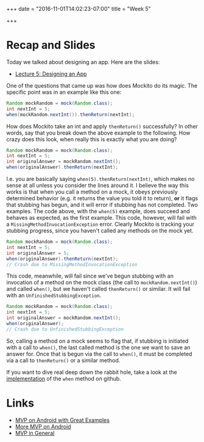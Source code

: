+++
date = "2016-11-01T14:02:23-07:00"
title = "Week 5"

+++

# Recap and Slides

Today we talked about designing an app. Here are the slides:

* [Lecture 5: Designing an
    App](https://docs.google.com/presentation/d/1JbBoJ7OQ-DTXnoQ1DlfMFtqVEUA4J6OXE5cZsfP1gwY/edit?usp=sharing)

One of the questions that came up was how does Mockito do its magic. The
specific point was in an example like this one:

```java
Random mockRandom = mock(Random.class);
int nextInt = 5;
when(mockRandom.nextInt()).thenReturn(nextInt);
```

How does Mockito take an int and apply `thenReturn()` successfully? In other
words, say that you break down the above example to the following. How crazy
does this look, when really this is exactly what you are doing?

```java
Random mockRandom = mock(Random.class);
int nextInt = 5;
int originalAnswer = mockRandom.nextInt();
when(originalAnswer).thenReturn(nextInt);
```

I.e. you are basically saying `when(5).thenReturn(nextInt)`, which makes no
sense at all unless you consider the lines around it. I believe the way this
works is that when you call a method on a mock, it obeys previously determined
behavior (e.g. it returns the value you told it to return), **or** it flags
that stubbing has begun, and it will error if stubbing has not completed. Two
examples. The code above, with the `when(5)` example, does succeed and behaves
as expected, as the first example. This code, however, will fail with a
`MissingMethodInvocationException` error. Clearly Mockito is tracking your
stubbing progress, since you haven't called any methods on the mock yet.

```java
Random mockRandom = mock(Random.class);
int nextInt = 5;
int originalAnswer = 5;
when(originalAnswer).thenReturn(nextInt);
// Crash due to MissingMethodInvocationException
```

This code, meanwhile, will fail since we've begun stubbing with an invocation
of a method on the mock class (the call to `mockRandom.nextInt()`) and called
`when()`, but we haven't called `thenReturn()` or similar. It will fail with an
`UnfinishedStubbingException`.

```java
Random mockRandom = mock(Random.class);
int nextInt = 5;
int originalAnswer = mockRandom.nextInt();
when(originalAnswer);
// Crash due to UnfinishedStubbingException
```

So, calling a method on a mock seems to flag that, if stubbing is initiated
with a call to `when()`, the last called method is the one we want to save an
answer for. Once that is begun via the call to `when()`, it must be completed
via a call to `thenReturn()` or a similar method.

If you want to dive real deep down the rabbit hole, take a look at the
[implementation](https://github.com/mockito/mockito/blob/release/2.x/src/main/java/org/mockito/internal/MockitoCore.java#L68)
of the `when` method on github.

# Links

* [MVP on Android with Great
    Examples](http://engineering.remind.com/android-code-that-scales/)
* [More MVP on Android](http://antonioleiva.com/mvp-android/)
* [MVP in
    General](http://stackoverflow.com/questions/1317693/what-is-model-view-presenter)

